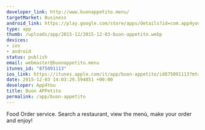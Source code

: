 ```yaml
--- 
developer_link: http://www.buonappetito.menu/
targetMarket: Business
android_link: https://play.google.com/store/apps/details?id=com.app4you.Bappetito&hl=it
type: app
thumb: /uploads/app/2015-12/2015-12-03-buon-appetito.webp
devices: 
- ios
- android
status: publish
email: webmaster@buonappetito.menu
itunes_id: "875091113"
ios_link: https://itunes.apple.com/it/app/buon-appetito/id875091113?mt=8
date: 2015-12-03 14:03:29.594851 +00:00
developer: App4You
title: Buon APPetito
permalink: /app/buon-appetito
---
```


Food Order service.
Search a restaurant, view the menù, make your order and enjoy!
